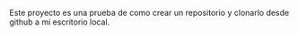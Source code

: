 Este proyecto es una prueba de como crear un repositorio y clonarlo desde github a mi escritorio local.
